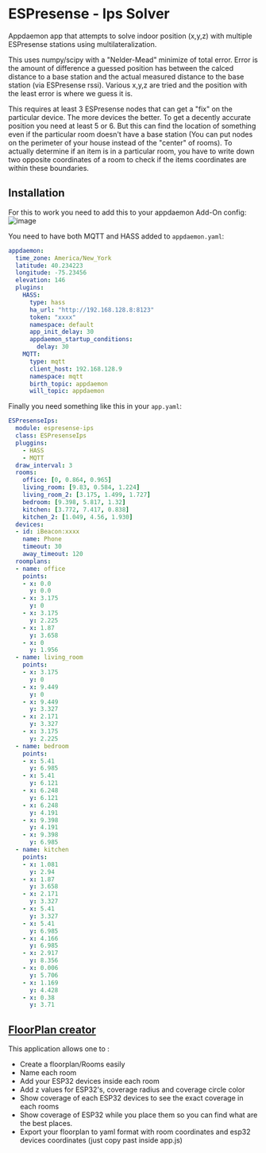 # ESPresense - Ips Solver

Appdaemon app that attempts to solve indoor position (x,y,z) with multiple ESPresense stations using multilateralization.

This uses numpy/scipy with a "Nelder-Mead" minimize of total error.  Error is the amount of difference a guessed position has between the calced distance to a base station and the actual measured distance to the base station (via ESPresense rssi).  Various x,y,z are tried and the position with the least error is where we guess it is.

This requires at least 3 ESPresense nodes that can get a "fix" on the particular device.  The more devices the better.  To get a decently accurate position you need at least 5 or 6.  But this can find the location of something even if the particular room doesn't have a base station (You can put nodes on the perimeter of your house instead of the "center" of rooms).  To actually determine if an item is in a particular room, you have to write down two opposite coordinates of a room to check if the items coordinates are within these boundaries.

## Installation

For this to work you need to add this to your appdaemon Add-On config:
![image](https://user-images.githubusercontent.com/1491145/187983602-76d77f8b-a55c-4bcb-8d8f-a001f51b3dcc.png)

You need to have both MQTT and HASS added to `appdaemon.yaml`:

```yaml
appdaemon:
  time_zone: America/New_York
  latitude: 40.234223
  longitude: -75.23456
  elevation: 146
  plugins:
    HASS:
      type: hass
      ha_url: "http://192.168.128.8:8123"
      token: "xxxx"
      namespace: default
      app_init_delay: 30
      appdaemon_startup_conditions:
        delay: 30
    MQTT:
      type: mqtt
      client_host: 192.168.128.9
      namespace: mqtt
      birth_topic: appdaemon
      will_topic: appdaemon
```

Finally you need something like this in your `app.yaml`:
```yaml
ESPresenseIps:
  module: espresense-ips
  class: ESPresenseIps
  pluggins:
    - HASS
    - MQTT
  draw_interval: 3
  rooms:
    office: [0, 0.864, 0.965]
    living_room: [9.83, 0.584, 1.224]
    living_room_2: [3.175, 1.499, 1.727]
    bedroom: [9.398, 5.817, 1.32]
    kitchen: [3.772, 7.417, 0.838]
    kitchen_2: [1.049, 4.56, 1.930]
  devices:
  - id: iBeacon:xxxx
    name: Phone
    timeout: 30
    away_timeout: 120
  roomplans:
  - name: office
    points:
    - x: 0.0
      y: 0.0
    - x: 3.175
      y: 0
    - x: 3.175
      y: 2.225
    - x: 1.87
      y: 3.658
    - x: 0
      y: 1.956
  - name: living_room
    points:
    - x: 3.175
      y: 0
    - x: 9.449
      y: 0
    - x: 9.449
      y: 3.327
    - x: 2.171
      y: 3.327
    - x: 3.175
      y: 2.225
  - name: bedroom
    points:
    - x: 5.41
      y: 6.985
    - x: 5.41
      y: 6.121
    - x: 6.248
      y: 6.121
    - x: 6.248
      y: 4.191
    - x: 9.398
      y: 4.191
    - x: 9.398
      y: 6.985
  - name: kitchen
    points:
    - x: 1.081
      y: 2.94
    - x: 1.87
      y: 3.658
    - x: 2.171
      y: 3.327
    - x: 5.41
      y: 3.327
    - x: 5.41
      y: 6.985
    - x: 4.166
      y: 6.985
    - x: 2.917
      y: 8.356
    - x: 0.006
      y: 5.706
    - x: 1.169
      y: 4.428
    - x: 0.38
      y: 3.71

```

## [FloorPlan creator](https://github.com/stan69b/ESPresenseIPS-Floorplan-Creator)

This application allows one to :

* Create a floorplan/Rooms easily
* Name each room
* Add your ESP32 devices inside each room
* Add z values for ESP32's, coverage radius and coverage circle color
* Show coverage of each ESP32 devices to see the exact coverage in each rooms
* Show coverage of ESP32 while you place them so you can find what are the best places.
* Export your floorplan to yaml format with room coordinates and esp32 devices coordinates (just copy past inside app.js)



